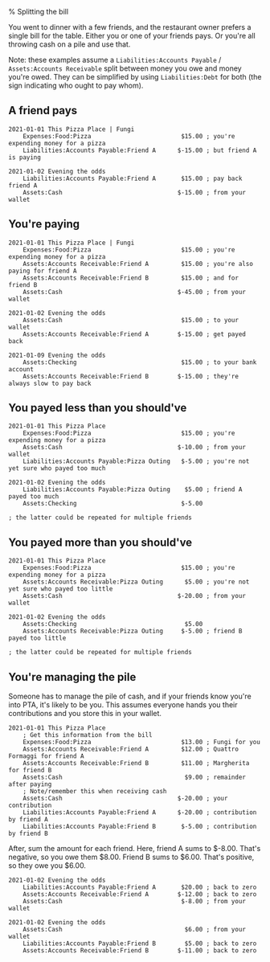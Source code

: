 % Splitting the bill

You went to dinner with a few friends, and the restaurant owner prefers
a single bill for the table. Either you or one of your friends pays. Or
you're all throwing cash on a pile and use that.

Note: these examples assume a `Liabilities:Accounts Payable` /
`Assets:Accounts Receivable` split between money you owe and money
you're owed. They can be simplified by using `Liabilities:Debt` for both
(the sign indicating who ought to pay whom).

## A friend pays

```journal
2021-01-01 This Pizza Place | Fungi
    Expenses:Food:Pizza                         $15.00 ; you're expending money for a pizza
    Liabilities:Accounts Payable:Friend A      $-15.00 ; but friend A is paying

2021-01-02 Evening the odds
    Liabilities:Accounts Payable:Friend A       $15.00 ; pay back friend A
    Assets:Cash                                $-15.00 ; from your wallet
```

## You're paying

```journal
2021-01-01 This Pizza Place | Fungi
    Expenses:Food:Pizza                         $15.00 ; you're expending money for a pizza
    Assets:Accounts Receivable:Friend A         $15.00 ; you're also paying for friend A
    Assets:Accounts Receivable:Friend B         $15.00 ; and for friend B
    Assets:Cash                                $-45.00 ; from your wallet

2021-01-02 Evening the odds
    Assets:Cash                                 $15.00 ; to your wallet
    Assets:Accounts Receivable:Friend A        $-15.00 ; get payed back

2021-01-09 Evening the odds
    Assets:Checking                             $15.00 ; to your bank account
    Assets:Accounts Receivable:Friend B        $-15.00 ; they're always slow to pay back
```

## You payed less than you should've

```journal
2021-01-01 This Pizza Place
    Expenses:Food:Pizza                         $15.00 ; you're expending money for a pizza
    Assets:Cash                                $-10.00 ; from your wallet
    Liabilities:Accounts Payable:Pizza Outing   $-5.00 ; you're not yet sure who payed too much

2021-01-02 Evening the odds
    Liabilities:Accounts Payable:Pizza Outing    $5.00 ; friend A payed too much
    Assets:Checking                             $-5.00

; the latter could be repeated for multiple friends
```

## You payed more than you should've

```journal
2021-01-01 This Pizza Place
    Expenses:Food:Pizza                         $15.00 ; you're expending money for a pizza
    Assets:Accounts Receivable:Pizza Outing      $5.00 ; you're not yet sure who payed too little
    Assets:Cash                                $-20.00 ; from your wallet

2021-01-02 Evening the odds
    Assets:Checking                              $5.00
    Assets:Accounts Receivable:Pizza Outing     $-5.00 ; friend B payed too little

; the latter could be repeated for multiple friends
```

## You're managing the pile

Someone has to manage the pile of cash, and if your friends know you're
into PTA, it's likely to be you. This assumes everyone hands you their
contributions and you store this in your wallet.

```journal
2021-01-01 This Pizza Place
    ; Get this information from the bill
    Expenses:Food:Pizza                         $13.00 ; Fungi for you
    Assets:Accounts Receivable:Friend A         $12.00 ; Quattro Formaggi for friend A
    Assets:Accounts Receivable:Friend B         $11.00 ; Margherita for friend B
    Assets:Cash                                  $9.00 ; remainder after paying
    ; Note/remember this when receiving cash
    Assets:Cash                                $-20.00 ; your contribution
    Liabilities:Accounts Payable:Friend A      $-20.00 ; contribution by friend A
    Liabilities:Accounts Payable:Friend B       $-5.00 ; contribution by friend B
```

After, sum the amount for each friend. Here, friend A sums to $-8.00.
That's negative, so you owe them $8.00. Friend B sums to $6.00. That's
positive, so they owe you $6.00.

```journal
2021-01-02 Evening the odds
    Liabilities:Accounts Payable:Friend A       $20.00 ; back to zero
    Assets:Accounts Receivable:Friend A        $-12.00 ; back to zero
    Assets:Cash                                 $-8.00 ; from your wallet

2021-01-02 Evening the odds
    Assets:Cash                                  $6.00 ; from your wallet
    Liabilities:Accounts Payable:Friend B        $5.00 ; back to zero
    Assets:Accounts Receivable:Friend B        $-11.00 ; back to zero
```
